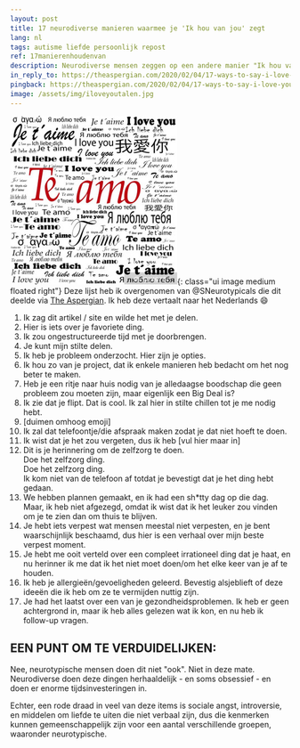 ```yaml
---
layout: post
title: 17 neurodiverse manieren waarmee je 'Ik hou van jou' zegt
lang: nl
tags: autisme liefde persoonlijk repost
ref: 17manierenhoudenvan
description: Neurodiverse mensen zeggen op een andere manier "Ik hou van jou" dan neurotypische mensen. De verschillen zijn soms subtiel, maar het is belangrijk om ze te noemen.
in_reply_to: https://theaspergian.com/2020/02/04/17-ways-to-say-i-love-you-in-neurodivergent/
pingback: https://theaspergian.com/2020/02/04/17-ways-to-say-i-love-you-in-neurodivergent/
image: /assets/img/iloveyoutalen.jpg
---
```

![I love you](/assets/img/iloveyoutalen.jpg){: class="ui image medium floated right"}
Deze lijst heb ik overgenomen van @SNeurotypicals die dit deelde via [The Aspergian](https://theaspergian.com/2020/02/04/17-ways-to-say-i-love-you-in-neurodivergent/). Ik heb deze vertaalt naar het Nederlands :smile:

1. Ik zag dit artikel / site en wilde het met je delen.
2. Hier is iets over je favoriete ding.
3. Ik zou ongestructureerde tijd met je doorbrengen.
4. Je kunt mijn stilte delen.
5. Ik heb je probleem onderzocht. Hier zijn je opties.
6. Ik hou zo van je project, dat ik enkele manieren heb bedacht om het nog beter te maken.
7. Heb je een ritje naar huis nodig van je alledaagse boodschap die geen probleem zou moeten zijn, maar eigenlijk een Big Deal is?
8. Ik zie dat je flipt. Dat is cool. Ik zal hier in stilte chillen tot je me nodig hebt.
9. [duimen omhoog emoji]
10. Ik zal dat telefoontje/die afspraak maken zodat je dat niet hoeft te doen.
11. Ik wist dat je het zou vergeten, dus ik heb [vul hier maar in]
12. Dit is je herinnering om de zelfzorg te doen.<br/>
    Doe het zelfzorg ding.<br/>
    Doe het zelfzorg ding.<br/>
    Ik kom niet van de telefoon af totdat je bevestigt dat je het ding hebt gedaan.
13. We hebben plannen gemaakt, en ik had een sh*tty dag op die dag. Maar, ik heb niet afgezegd, omdat ik wist dat ik het leuker zou vinden om je te zien dan om thuis te blijven.
14. Je hebt iets verpest wat mensen meestal niet verpesten, en je bent waarschijnlijk beschaamd, dus hier is een verhaal over mijn beste verpest moment.
15. Je hebt me ooit verteld over een compleet irrationeel ding dat je haat, en nu herinner ik me dat ik het niet moet doen/om het elke keer van je af te houden.
16. Ik heb je allergieën/gevoeligheden geleerd. Bevestig alsjeblieft of deze ideeën die ik heb om ze te vermijden nuttig zijn.
17. Je had het laatst over een van je gezondheidsproblemen. Ik heb er geen achtergrond in, maar ik heb alles gelezen wat ik kon, en nu heb ik follow-up vragen.

## EEN PUNT OM TE VERDUIDELIJKEN:
Nee, neurotypische mensen doen dit niet "ook". Niet in deze mate. Neurodiverse doen deze dingen herhaaldelijk - en soms obsessief - en doen er enorme tijdsinvesteringen in.

Echter, een rode draad in veel van deze items is sociale angst, introversie, en middelen om liefde te uiten die niet verbaal zijn, dus die kenmerken kunnen gemeenschappelijk zijn voor een aantal verschillende groepen, waaronder neurotypische.
